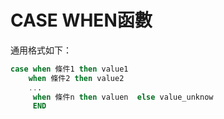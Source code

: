 # CASE WHEN函數

通用格式如下：

```sql
case when 條件1 then value1    
    when 條件2 then value2
    ...   
     when 條件n then valuen  else value_unknow  
     END
```

